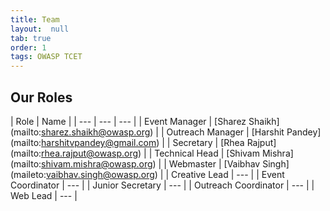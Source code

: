 ```yaml
---
title: Team 
layout:  null
tab: true
order: 1
tags: OWASP TCET
---
```


## Our Roles

| Role | Name |
| --- | --- | --- |
| Event Manager | [Sharez Shaikh] (mailto:sharez.shaikh@owasp.org) | 
| Outreach Manager | [Harshit Pandey] (mailto:harshitvpandey@gmail.com) |
| Secretary | [Rhea Rajput] (mailto:rhea.rajput@owasp.org) |
| Technical Head | [Shivam Mishra] (mailto:shivam.mishra@owasp.org) |
| Webmaster | [Vaibhav Singh] (maileto:vaibhav.singh@owasp.org) |
| Creative Lead | --- |
| Event Coordinator | --- |
| Junior Secretary | --- |
| Outreach Coordinator | --- |
| Web Lead | --- |
